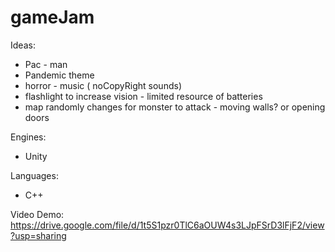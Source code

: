 # gameJam
Ideas:
* Pac - man
* Pandemic theme
* horror - music ( noCopyRight sounds) 
* flashlight to increase vision - limited resource of batteries
* map randomly changes for monster to attack - moving walls? or opening doors

Engines:
* Unity

Languages:
* C++

Video Demo:
https://drive.google.com/file/d/1t5S1pzr0TlC6aOUW4s3LJpFSrD3lFjF2/view?usp=sharing
